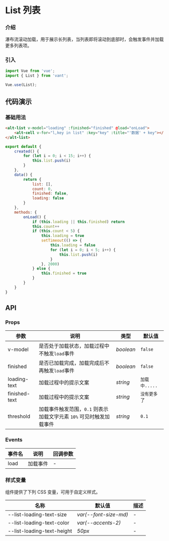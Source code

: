 # List 列表

### 介绍

瀑布流滚动加载，用于展示长列表，当列表即将滚动到底部时，会触发事件并加载更多列表项。

### 引入

```js
import Vue from 'vue';
import { List } from 'vant';

Vue.use(List);
```

## 代码演示

### 基础用法

```html
<alt-list v-model="loading" :finished="finished" @load="onLoad">
    <alt-cell v-for="l,key in list" :key="key" :title="'数据' + key"></alt-cell>
</alt-list>
```

```js
export default {
    created() {
        for (let i = 0; i < 15; i++) {
            this.list.push(i)
        }
    },
    data() {
        return {
            list: [],
            count: 0,
            finished: false,
            loading: false
        }
    },
    methods: {
        onLoad() {
            if (this.loading || this.finished) return
            this.count++
            if (this.count < 5) {
                this.loading = true
                setTimeout(() => {
                    this.loading = false
                    for (let i = 0; i < 5; i++) {
                        this.list.push(i)
                    }
                }, 2000)
            } else {
                this.finished = true
            }
        }
    }
}
```

## API

### Props

| 参数     | 说明               | 类型               | 默认值 |
| -------- | ------------------ | ------------------ | ------ |
| v-model  | 是否处于加载状态，加载过程中不触发`load`事件 | _boolean_          | `false`     |
| finished | 是否已加载完成，加载完成后不再触发`load`事件 | _boolean_ | `false`    |
| loading-text | 加载过程中的提示文案 | _string_ | `加载中.....`    |
| finished-text | 加载过程中的提示文案 | _string_ | `没有更多了`    |
| threshold | 加载事件触发范围，`0.1` 则表示加载文字元素 `10%` 可见时触发加载事件 | _string_ | `0.1`    |

### Events

| 事件名  | 说明           | 回调参数 |
| ------- | -------------- | -------- |
| load | 加载事件 | -        |

### 样式变量

组件提供了下列 CSS 变量，可用于自定义样式。

| 名称                           | 默认值             | 描述 |
| ------------------------------ | ------------------ | ---- |
| --list-loading-text-size     | _var(--font-size-md)_ | -    |
| --list-loading-text-color  | _var(--accents-2)_ | -    |
| --list-loading-text-height | _50px_ | -    |
